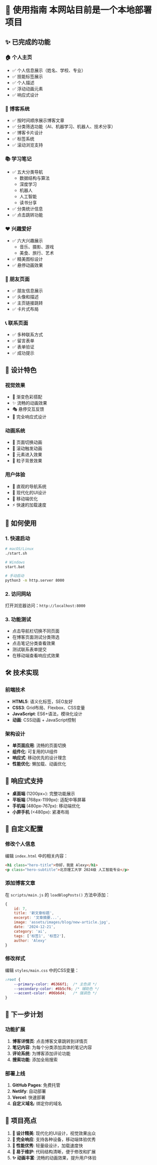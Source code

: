 # 🎉 使用指南 本网站目前是一个本地部署项目


## ✨ 已完成的功能

### 🏠 个人主页
- ✅ 个人信息展示（姓名、学校、专业）
- ✅ 技能标签展示
- ✅ 个人描述
- ✅ 浮动动画元素
- ✅ 响应式设计

### 📝 博客系统
- ✅ 按时间顺序展示博客文章
- ✅ 分类筛选功能（AI、机器学习、机器人、技术分享）
- ✅ 博客卡片设计
- ✅ 标签系统
- ✅ 滚动浏览支持

### 📚 学习笔记
- ✅ 五大分类导航
  - 数据结构与算法
  - 深度学习
  - 机器人
  - 人工智能
  - 读书分享
- ✅ 分类统计信息
- ✅ 点击跳转功能

### ❤️ 兴趣爱好
- ✅ 六大兴趣展示
  - 音乐、摄影、游戏
  - 美食、旅行、艺术
- ✅ 精美图标设计
- ✅ 悬停动画效果

### 👥 朋友页面
- ✅ 朋友信息展示
- ✅ 头像和描述
- ✅ 主页链接跳转
- ✅ 卡片式布局

### 📞 联系页面
- ✅ 多种联系方式
- ✅ 留言表单
- ✅ 表单验证
- ✅ 成功提示

## 🎨 设计特色

### 视觉效果
- 🌈 渐变色彩搭配
- ✨ 流畅的动画效果
- 🎭 悬停交互反馈
- 📱 完全响应式设计

### 动画系统
- 🚀 页面切换动画
- 📜 滚动触发动画
- 🎯 元素进入效果
- 🌊 粒子背景效果

### 用户体验
- 🧭 直观的导航系统
- 🎨 现代化的UI设计
- 📱 移动端优化
- ⚡ 快速的加载速度

## 🚀 如何使用

### 1. 快速启动
```bash
# macOS/Linux
./start.sh

# Windows
start.bat

# 手动启动
python3 -m http.server 8000
```

### 2. 访问网站
打开浏览器访问：`http://localhost:8000`

### 3. 功能测试
- 点击导航栏切换不同页面
- 在博客页面测试分类筛选
- 点击笔记分类查看效果
- 测试联系表单提交
- 在移动端查看响应式效果

## 🛠️ 技术实现

### 前端技术
- **HTML5**: 语义化标签，SEO友好
- **CSS3**: Grid布局、Flexbox、CSS变量
- **JavaScript**: ES6+语法，模块化设计
- **动画**: CSS动画 + JavaScript控制

### 架构设计
- **单页面应用**: 流畅的页面切换
- **组件化**: 可复用的UI组件
- **响应式**: 移动优先的设计理念
- **性能优化**: 懒加载、动画优化

## 📱 响应式支持

- **桌面端** (1200px+): 完整功能展示
- **平板端** (768px-1199px): 适配中等屏幕
- **手机端** (480px-767px): 移动端优化
- **小屏手机** (<480px): 紧凑布局

## 🔧 自定义配置

### 修改个人信息
编辑 `index.html` 中的相关内容：
```html
<h1 class="hero-title">你好，我是 Alexy</h1>
<p class="hero-subtitle">北京理工大学 2024级 人工智能专业</p>
```

### 添加博客文章
在 `scripts/main.js` 的 `loadBlogPosts()` 方法中添加：
```javascript
{
    id: 7,
    title: '新文章标题',
    excerpt: '文章摘要...',
    image: 'assets/images/blog/new-article.jpg',
    date: '2024-12-21',
    category: 'ai',
    tags: ['标签1', '标签2'],
    author: 'Alexy'
}
```

### 修改样式
编辑 `styles/main.css` 中的CSS变量：
```css
:root {
    --primary-color: #6366f1;  /* 主色调 */
    --secondary-color: #8b5cf6; /* 辅助色 */
    --accent-color: #06b6d4;   /* 强调色 */
}
```

## 🌟 下一步计划



### 功能扩展
1. **博客详情页**: 点击博客文章跳转到详情页
2. **笔记内容**: 为每个分类添加具体的笔记内容
3. **评论系统**: 为博客添加评论功能
4. **搜索功能**: 添加全局搜索

### 部署上线
1. **GitHub Pages**: 免费托管
2. **Netlify**: 自动部署
3. **Vercel**: 快速部署
4. **自定义域名**: 绑定你的域名

## 🎯 项目亮点

1. **🎨 设计精美**: 现代化的UI设计，视觉效果出众
2. **📱 完全响应**: 支持各种设备，移动端体验优秀
3. **🚀 性能优秀**: 轻量级设计，加载速度快
4. **🔧 易于维护**: 代码结构清晰，便于修改和扩展
5. **✨ 动画丰富**: 流畅的动画效果，提升用户体验



